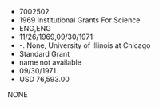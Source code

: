* 7002502
* 1969 Institutional Grants For Science
* ENG,ENG
* 11/26/1969,09/30/1971
* -. None, University of Illinois at Chicago
* Standard Grant
*   name not available
* 09/30/1971
* USD 76,593.00

NONE